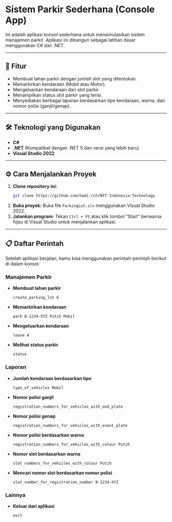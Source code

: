 # Sistem Parkir Sederhana (Console App)

Ini adalah aplikasi konsol sederhana untuk mensimulasikan sistem manajemen parkir. Aplikasi ini dibangun sebagai latihan dasar menggunakan C# dan .NET.

---

## 🚀 Fitur

* Membuat lahan parkir dengan jumlah slot yang ditentukan.
* Memarkirkan kendaraan (Mobil atau Motor).
* Mengeluarkan kendaraan dari slot parkir.
* Menampilkan status slot parkir yang terisi.
* Menyediakan berbagai laporan berdasarkan tipe kendaraan, warna, dan nomor polisi (ganjil/genap).

---

## 🛠️ Teknologi yang Digunakan

* **C#**
* **.NET** (Kompatibel dengan .NET 5 dan versi yang lebih baru)
* **Visual Studio 2022**

---

## ⚙️ Cara Menjalankan Proyek

1.  **Clone repository ini:**
    ```bash
    git clone https://github.com/hadi-rch/NTT-Indonesia-Technology
    ```
2.  **Buka proyek:**
    Buka file `ParkingLot.sln` menggunakan Visual Studio 2022.
3.  **Jalankan program:**
    Tekan `Ctrl + F5` atau klik tombol "Start" berwarna hijau di Visual Studio untuk menjalankan aplikasi.

---

## 📋 Daftar Perintah

Setelah aplikasi berjalan, kamu bisa menggunakan perintah-perintah berikut di dalam konsol:

### Manajemen Parkir

* **Membuat lahan parkir**
    ```
    create_parking_lot 6
    ```

* **Memarkirkan kendaraan**
    ```
    park B-1234-XYZ Putih Mobil
    ```

* **Mengeluarkan kendaraan**
    ```
    leave 4
    ```

* **Melihat status parkir**
    ```
    status
    ```

### Laporan

* **Jumlah kendaraan berdasarkan tipe**
    ```
    type_of_vehicles Mobil
    ```

* **Nomor polisi ganjil**
    ```
    registration_numbers_for_vehicles_with_ood_plate
    ```

* **Nomor polisi genap**
    ```
    registration_numbers_for_vehicles_with_event_plate
    ```

* **Nomor polisi berdasarkan warna**
    ```
    registration_numbers_for_vehicles_with_colour Putih
    ```

* **Nomor slot berdasarkan warna**
    ```
    slot_numbers_for_vehicles_with_colour Putih
    ```

* **Mencari nomor slot berdasarkan nomor polisi**
    ```
    slot_number_for_registration_number B-1234-XYZ
    ```

### Lainnya

* **Keluar dari aplikasi**
    ```
    exit
    ```
